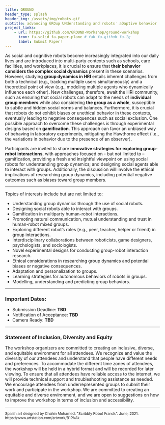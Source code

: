 ```yaml
---
title: GROUND
header_type: splash
header_img: /assets/img/robots.gif
subtitle: advancing GROup UNderstanding and robots' aDaptive behavior
project_links:
    - url: https://github.com/GROUND-Workshop/ground-workshop
      icon: fa-solid fa-paper-plane # fab fa-github fa-lg
      label: Submit Paper!
---
```


As social and cognitive robots become increasingly integrated into our daily lives and are introduced into multi-party contexts such as schools, care facilities, and workplaces, it is crucial to ensure that **their behavior considers the complex social dynamics** present in these scenarios. However, studying **group dynamics in HRI** entails inherent challenges from both a technical (e.g., tracking multiple users simultaneously) and a theoretical point of view (e.g., modeling multiple agents who dynamically influence each other). New challenges, therefore, await the HRI community, such as ensuring that social robots can adapt to the needs of **individual group members** while also considering **the group as a whole**, susceptible to subtle and hidden social norms and balances. Furthermore, it is crucial that robots do not exhibit biases or unethical behavior in these contexts, eventually leading to negative consequences such as social exclusion. One possible approach to overcome these challenges is through experimental designs based on **gamification**. This approach can favor an unbiased way of behaving in laboratory experiments, mitigating the Hawthorne effect (i.e., the variations in behavior due to the presence of an observer). 

Participants are invited to share **innovative strategies for exploring group-robot interactions**, with approaches focused on - but not limited to – gamification, providing a fresh and insightful viewpoint on using social robots for understanding group dynamics; and designing social agents able to interact with groups. Additionally, the discussion will involve the ethical implications of researching group dynamics, including potential negative outcomes such as biases toward group members. 

---

Topics of interests include but are not limited to:
* Understanding group dynamics through the use of social robots.
* Designing social robots able to interact with groups.
* Gamification in multiparty human-robot interactions.
* Promoting natural communication, mutual understanding and trust in human-robot mixed groups.
* Exploring different robot’s roles (e.g., peer, teacher, helper or friend) in group interactions.
* Interdisciplinary collaborations between roboticists, game designers, psychologists, and sociologists.
* Novel experimental designs for conducting group-robot interaction research.
* Ethical considerations in researching group dynamics and potential biases or negative consequences.
* Adaptation and personalization to groups.
* Learning strategies for autonomous behaviors of robots in groups.
* Modelling, understanding and predicting group behaviors.

---

### Important Dates:
* Submission Deadline: **TBD**
* Notification of Acceptance: **TBD**
* Camera Ready: **TBD**

---

### Statement of Inclusion, Diversity and Equity 

The workshop organizers are committed to creating an inclusive, diverse, and equitable environment for all attendees. We recognize and value the diversity of our attendees and understand that people have different needs and preferences. To accommodate the different time zones of attendees, the workshop will be held in a hybrid format and will be recorded for later viewing. To ensure that all attendees have reliable access to the internet, we will provide technical support and troubleshooting assistance as needed. We encourage attendees from underrepresented groups to submit their work and participate in the workshop. We are committed to creating an equitable and diverse environment, and we are open to suggestions on how to improve the workshop in terms of inclusion and accessibility. 

---

<p class="card-text"><small class="text-muted">Spalsh art designed by Chahin Mohamed. "Scribbly Robot Frands". June, 2021. https://www.artstation.com/artwork/B1PAAk</small></p>